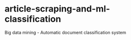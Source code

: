 # article-scraping-and-ml-classification
Big data mining - Automatic document classification system
